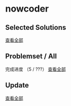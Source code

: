 # nowcoder

## Selected Solutions

[查看全部]()

## Problemset / All
完成进度 （5 / ???）
[查看全部](./problemset/all/README.md)

## Update
[查看全部](./Update.md)
